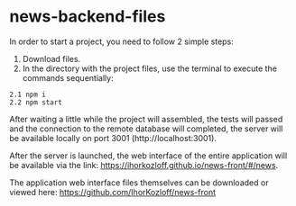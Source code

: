 # news-backend-files
In order to start a project, you need to follow 2 simple steps:
  1. Download files.
  2. In the directory with the project files, use the terminal to execute the commands sequentially:
     
    2.1 npm i
    2.2 npm start

After waiting a little while the project will assembled, the tests will passed and the connection to the remote database will completed, the server will be available locally on port 3001 (http://localhost:3001).

After the server is launched, the web interface of the entire application will be available via the link: https://ihorkozloff.github.io/news-front/#/news.

The application web interface files themselves can be downloaded or viewed here: https://github.com/IhorKozloff/news-front 

